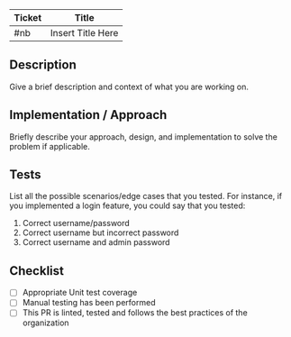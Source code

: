| Ticket | Title             |
| ------ | ----------------- |
| #nb    | Insert Title Here |

## Description

Give a brief description and context of what you are working on.

## Implementation / Approach

Briefly describe your approach, design, and implementation to solve the problem if applicable.

## Tests

List all the possible scenarios/edge cases that you tested. For instance, if you implemented a login feature, you could say that you tested:
1. Correct username/password
2. Correct username but incorrect password
3. Correct username and admin password

## Checklist

- [ ] Appropriate Unit test coverage
- [ ] Manual testing has been performed
- [ ] This PR is linted, tested and follows the best practices of the organization
